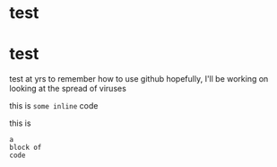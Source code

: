 test
====

# test 

test at yrs to remember how to use github
hopefully, I'll be working on looking at the spread of viruses 

this is `some inline` code

this is
```
a 
block of
code
```

